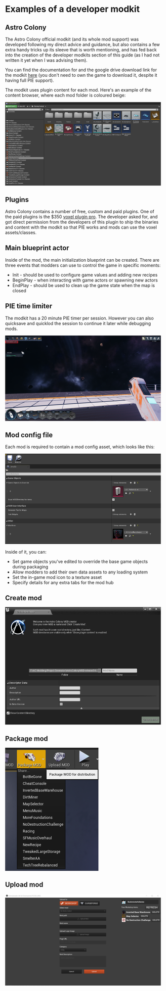 # Examples of a developer modkit

## Astro Colony

The Astro Colony official modkit (and its whole mod support) was developed following my direct advice and guidance, but also contains a few extra handy tricks up its sleeve that is worth mentioning, and has fed back into the creation of the developer modkits section of this guide (as I had not written it yet when I was advising them).

You can find the documentation for and the google drive download link for the modkit [here](https://docs.google.com/document/d/1ZDhyMEZzLPiHIUOYyHeiAVVUIPFvbwLul9WAgymHazI) (you don't need to own the game to download it, despite it having full PIE support).

The modkit uses plugin content for each mod. Here's an example of the content browser, where each mod folder is coloured beige:

[![Astro Colony content browser](../../../Images/ACContentBrowser.png)](https://cdn.discordapp.com/attachments/1109192354595876944/1155439585682264145/ACContentBrowser.png)

## Plugins

Astro Colony contains a number of free, custom and paid plugins. One of the paid plugins is the $350 [voxel plugin pro](https://www.unrealengine.com/marketplace/en-US/product/voxel-plugin-pro). The developer asked for, and got direct permission from the developers of this plugin to ship the binaries and content with the modkit so that PIE works and mods can use the voxel assets/classes. 

## Main blueprint actor

Inside of the mod, the main initialization blueprint can be created. There are three events that modders can use to control the game in specific moments:
- Init - should be used to configure game values and adding new recipes
- BeginPlay - when interacting with game actors or spawning new actors
- EndPlay - should be used to clean up the game state when the map is closed

## PIE time limiter

The modkit has a 20 minute PIE timer per session. However you can also quicksave and quicklod the session to continue it later while debugging mods.

[![Astro Colony PIE limit](../../../Images/ACPIELimit.png)](https://cdn.discordapp.com/attachments/1109192354595876944/1155439734781386832/ACPIELimit.png)

## Mod config file

Each mod is required to contain a mod config asset, which looks like this:

[![Astro Colony mod config](../../../Images/ACModConfig.png)](https://cdn.discordapp.com/attachments/1109192354595876944/1155439663654383666/ACModConfig.png)

Inside of it, you can:
- Set game objects you've edited to override the base game objects during packaging
- Allow modders to add their own data assets to any loading system
- Set the in-game mod icon to a texture asset
- Specify details for any extra tabs for the mod hub

## Create mod

[![Astro Colony mod config](../../../Images/ACCreateMod.png)](https://cdn.discordapp.com/attachments/1109192354595876944/1155439601524158474/ACCreateMod.png)

## Package mod

[![Astro Colony mod config](../../../Images/ACPackageMod.png)](https://cdn.discordapp.com/attachments/1109192354595876944/1155439711666577439/ACPackageMod.png)

## Upload mod

[![Astro Colony mod config](../../../Images/ACModUploader.png)](https://cdn.discordapp.com/attachments/1109192354595876944/1155439688992170014/ACModUploader.png)